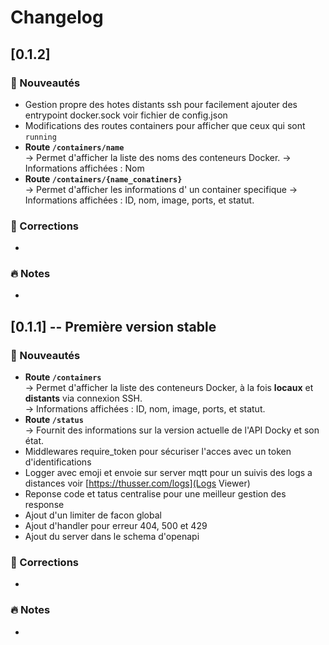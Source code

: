 # Changelog

## [0.1.2]
### :rocket: Nouveautés
- Gestion propre des hotes distants ssh pour facilement ajouter des entrypoint docker.sock voir fichier de config.json
- Modifications des routes containers pour afficher que ceux qui sont `running`
- **Route `/containers/name`**  
	-> Permet d'afficher la liste des noms des conteneurs Docker.
	-> Informations affichées : Nom
- **Route `/containers/{name_conatiners}`**  
	-> Permet d'afficher les informations d' un container specifique
	-> Informations affichées : ID, nom, image, ports, et statut.

### :bug: Corrections
-  

### :fire: Notes
- 


## [0.1.1] -- Première version stable
### :rocket: Nouveautés
- **Route `/containers`**  
	-> Permet d'afficher la liste des conteneurs Docker, à la fois **locaux** et **distants** via connexion SSH.  
	-> Informations affichées : ID, nom, image, ports, et statut.
- **Route `/status`**  
  → Fournit des informations sur la version actuelle de l'API Docky et son état.  
- Middlewares require_token pour sécuriser l'acces avec un token d'identifications
- Logger avec emoji et envoie sur server mqtt pour un suivis des logs a distances voir [https://thusser.com/logs](Logs Viewer)
- Reponse code et tatus centralise pour une meilleur gestion des response
- Ajout d'un limiter de facon global
- Ajout d'handler pour erreur 404, 500 et 429
- Ajout du server dans le schema d'openapi

### :bug: Corrections
-  

### :fire: Notes
- 
